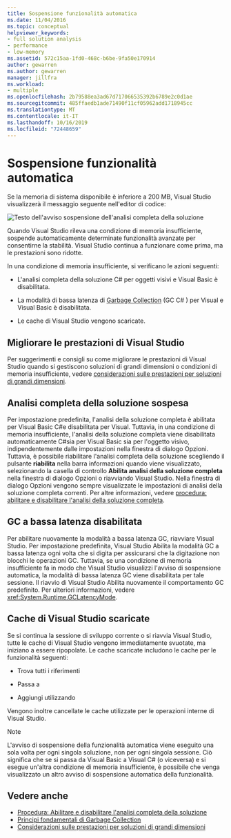 ```yaml
---
title: Sospensione funzionalità automatica
ms.date: 11/04/2016
ms.topic: conceptual
helpviewer_keywords:
- full solution analysis
- performance
- low-memory
ms.assetid: 572c15aa-1fd0-468c-b6be-9fa50e170914
author: gewarren
ms.author: gewarren
manager: jillfra
ms.workload:
- multiple
ms.openlocfilehash: 2b79588ea3ad67d717066535392b6789e2c0d1ae
ms.sourcegitcommit: 485ffaedb1ade71490f11cf05962add1718945cc
ms.translationtype: MT
ms.contentlocale: it-IT
ms.lasthandoff: 10/16/2019
ms.locfileid: "72448659"
---
```

# <a name="automatic-feature-suspension"></a>Sospensione funzionalità automatica

Se la memoria di sistema disponibile è inferiore a 200 MB, Visual Studio visualizzerà il messaggio seguente nell'editor di codice:

![Testo dell'avviso sospensione dell'analisi completa della soluzione](../code-quality/media/fsa_alert.png)

Quando Visual Studio rileva una condizione di memoria insufficiente, sospende automaticamente determinate funzionalità avanzate per consentirne la stabilità. Visual Studio continua a funzionare come prima, ma le prestazioni sono ridotte.

In una condizione di memoria insufficiente, si verificano le azioni seguenti:

- L'analisi completa della soluzione C# per oggetti visivi e Visual Basic è disabilitata.

- La modalità di bassa latenza di [Garbage Collection](/dotnet/standard/garbage-collection/index) (GC C# ) per Visual e Visual Basic è disabilitata.

- Le cache di Visual Studio vengono scaricate.

## <a name="improve-visual-studio-performance"></a>Migliorare le prestazioni di Visual Studio

Per suggerimenti e consigli su come migliorare le prestazioni di Visual Studio quando si gestiscono soluzioni di grandi dimensioni o condizioni di memoria insufficiente, vedere [considerazioni sulle prestazioni per soluzioni di grandi dimensioni](https://github.com/dotnet/roslyn/wiki/Performance-considerations-for-large-solutions).

## <a name="full-solution-analysis-suspended"></a>Analisi completa della soluzione sospesa

Per impostazione predefinita, l'analisi della soluzione completa è abilitata per Visual Basic C#e disabilitata per Visual. Tuttavia, in una condizione di memoria insufficiente, l'analisi della soluzione completa viene disabilitata automaticamente C#sia per Visual Basic sia per l'oggetto visivo, indipendentemente dalle impostazioni nella finestra di dialogo Opzioni. Tuttavia, è possibile riabilitare l'analisi completa della soluzione scegliendo il pulsante **riabilita** nella barra informazioni quando viene visualizzato, selezionando la casella di controllo **Abilita analisi della soluzione completa** nella finestra di dialogo Opzioni o riavviando Visual Studio. Nella finestra di dialogo Opzioni vengono sempre visualizzate le impostazioni di analisi della soluzione completa correnti. Per altre informazioni, vedere [procedura: abilitare e disabilitare l'analisi della soluzione completa](../code-quality/how-to-enable-and-disable-full-solution-analysis-for-managed-code.md).

## <a name="gc-low-latency-disabled"></a>GC a bassa latenza disabilitata

Per abilitare nuovamente la modalità a bassa latenza GC, riavviare Visual Studio. Per impostazione predefinita, Visual Studio Abilita la modalità GC a bassa latenza ogni volta che si digita per assicurarsi che la digitazione non blocchi le operazioni GC. Tuttavia, se una condizione di memoria insufficiente fa in modo che Visual Studio visualizzi l'avviso di sospensione automatica, la modalità di bassa latenza GC viene disabilitata per tale sessione. Il riavvio di Visual Studio Abilita nuovamente il comportamento GC predefinito. Per ulteriori informazioni, vedere <xref:System.Runtime.GCLatencyMode>.

## <a name="visual-studio-caches-flushed"></a>Cache di Visual Studio scaricate

Se si continua la sessione di sviluppo corrente o si riavvia Visual Studio, tutte le cache di Visual Studio vengono immediatamente svuotate, ma iniziano a essere ripopolate. Le cache scaricate includono le cache per le funzionalità seguenti:

- Trova tutti i riferimenti

- Passa a

- Aggiungi utilizzando

Vengono inoltre cancellate le cache utilizzate per le operazioni interne di Visual Studio.

> [!NOTE]
> L'avviso di sospensione della funzionalità automatica viene eseguito una sola volta per ogni singola soluzione, non per ogni singola sessione. Ciò significa che se si passa da Visual Basic a Visual C# (o viceversa) e si esegue un'altra condizione di memoria insufficiente, è possibile che venga visualizzato un altro avviso di sospensione automatica della funzionalità.

## <a name="see-also"></a>Vedere anche

- [Procedura: Abilitare e disabilitare l'analisi completa della soluzione](../code-quality/how-to-enable-and-disable-full-solution-analysis-for-managed-code.md)
- [Principi fondamentali di Garbage Collection](/dotnet/standard/garbage-collection/fundamentals)
- [Considerazioni sulle prestazioni per soluzioni di grandi dimensioni](https://github.com/dotnet/roslyn/wiki/Performance-considerations-for-large-solutions)
